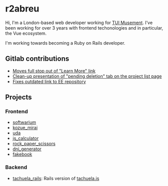 # r2abreu

Hi, I'm a London-based web developer working for [TUI Musement](https://www.tuimusement.com/us/). I've been working for over 3 years with frontend techonologies and in particular, the Vue ecosystem.

I'm working towards becoming a Ruby on Rails developer.

## Gitlab contributions

- [Moves full stop out of "Learn More" link](https://gitlab.com/gitlab-org/gitlab/-/merge_requests/145192)
- [Clean-up presentation of "pending deletion" tab on the project list page](https://gitlab.com/gitlab-org/gitlab/-/merge_requests/148594)
- [Fixes outdated link to EE repository](https://gitlab.com/gitlab-com/content-sites/handbook/-/merge_requests/4776)

## Projects 

### Frontend

- [softwarium](https://gitlab.com/r2abreu/softwarium)
- [kozue_mirai](https://gitlab.com/r2abreu/kozue_mirai)
- [uda](https://gitlab.com/r2abreu/uda)
- [js_calculator](https://gitlab.com/r2abreu/js_calculator)
- [rock_paper_scissors](https://gitlab.com/r2abreu/rock_paper_scissors)
- [dni_generator](https://gitlab.com/r2abreu/dni_generator)
- [fakebook](https://gitlab.com/r2abreu/fakebook)


### Backend

- [tachuela_rails](https://gitlab.com/r2abreu/tachuela_rails/-/settings/repository): Rails version of [tachuela.js](https://gitlab.com/r2abreu/tachuela_rails)